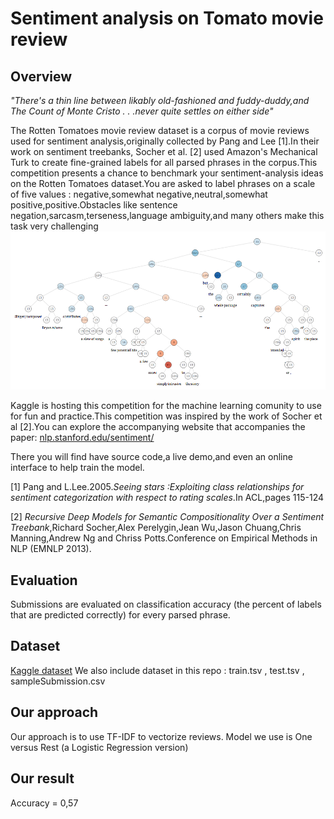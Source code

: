 # Sentiment analysis on Tomato movie review


## Overview
*"There's a thin line between likably old-fashioned and fuddy-duddy,and The Count of Monte Cristo . . .never quite settles on either side"*

The Rotten Tomatoes movie review dataset is a corpus of movie reviews used for sentiment analysis,originally collected by Pang and Lee [1].In their work on sentiment treebanks, Socher et al. [2] used Amazon's Mechanical Turk to create fine-grained labels for all parsed phrases in the corpus.This competition presents a chance to benchmark your sentiment-analysis ideas on the Rotten Tomatoes dataset.You are asked to label phrases on a scale of five values : negative,somewhat negative,neutral,somewhat positive,positive.Obstacles like sentence negation,sarcasm,terseness,language ambiguity,and many others make this task very challenging
![Treebank](images/treebank.png)

Kaggle is hosting this competition for the machine learning comunity to use for fun and practice.This competition was inspired by the work of Socher et al [2].You can explore the accompanying website that accompanies the paper:
[nlp.stanford.edu/sentiment/](https://nlp.stanford.edu/sentiment/)

There you will find have source code,a live demo,and even an online interface to help train the model.

[1] Pang and L.Lee.2005.*Seeing stars :Exploiting class relationships for sentiment categorization with respect to rating scales*.In ACL,pages 115-124

[2] *Recursive Deep Models for Semantic Compositionality Over a Sentiment Treebank*,Richard Socher,Alex Perelygin,Jean Wu,Jason Chuang,Chris Manning,Andrew Ng and Chriss Potts.Conference on Empirical Methods in NLP (EMNLP 2013).

## Evaluation
Submissions are evaluated on classification accuracy (the percent of labels that are predicted correctly) for every parsed phrase.

## Dataset
[Kaggle dataset](https://www.kaggle.com/c/sentiment-analysis-on-movie-reviews/data)
We also include dataset in this repo : train.tsv , test.tsv , sampleSubmission.csv

## Our approach
Our approach is to use TF-IDF to vectorize reviews. Model we use is One versus Rest (a Logistic Regression version)

## Our result
Accuracy = 0,57

